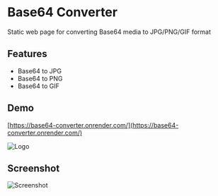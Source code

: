 
# Base64 Converter

Static web page for converting Base64 media to JPG/PNG/GIF format


## Features

- Base64 to JPG
- Base64 to PNG
- Base64 to GIF

  
## Demo

[https://base64-converter.onrender.com/](https://base64-converter.onrender.com/)

  
![Logo](https://static.freeimages.com/images/convert-image.png)

    
## Screenshot

![Screenshot](https://i.ibb.co/1zp4Gdq/image.png)

  
